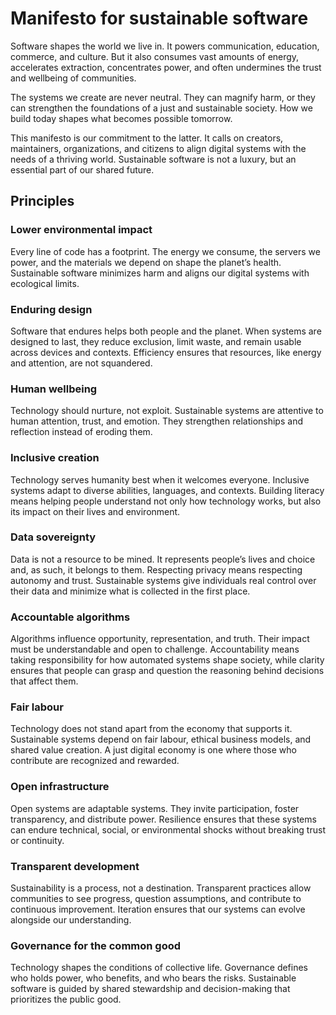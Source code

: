 # Manifesto for sustainable software

Software shapes the world we live in. It powers communication, education, commerce, and culture. But it also consumes vast amounts of energy, accelerates extraction, concentrates power, and often undermines the trust and wellbeing of communities.

The systems we create are never neutral. They can magnify harm, or they can strengthen the foundations of a just and sustainable society. How we build today shapes what becomes possible tomorrow.

This manifesto is our commitment to the latter. It calls on creators, maintainers, organizations, and citizens to align digital systems with the needs of a thriving world. Sustainable software is not a luxury, but an essential part of our shared future.

## Principles

### Lower environmental impact

Every line of code has a footprint. The energy we consume, the servers we power, and the materials we depend on shape the planet’s health. Sustainable software minimizes harm and aligns our digital systems with ecological limits.

### Enduring design

Software that endures helps both people and the planet. When systems are designed to last, they reduce exclusion, limit waste, and remain usable across devices and contexts. Efficiency ensures that resources, like energy and attention, are not squandered.

### Human wellbeing

Technology should nurture, not exploit. Sustainable systems are attentive to human attention, trust, and emotion. They strengthen relationships and reflection instead of eroding them.

### Inclusive creation

Technology serves humanity best when it welcomes everyone. Inclusive systems adapt to diverse abilities, languages, and contexts. Building literacy means helping people understand not only how technology works, but also its impact on their lives and environment.

### Data sovereignty

Data is not a resource to be mined. It represents people’s lives and choice and, as such, it belongs to them. Respecting privacy means respecting autonomy and trust. Sustainable systems give individuals real control over their data and minimize what is collected in the first place.

### Accountable algorithms

Algorithms influence opportunity, representation, and truth. Their impact must be understandable and open to challenge. Accountability means taking responsibility for how automated systems shape society, while clarity ensures that people can grasp and question the reasoning behind decisions that affect them.

### Fair labour

Technology does not stand apart from the economy that supports it. Sustainable systems depend on fair labour, ethical business models, and shared value creation. A just digital economy is one where those who contribute are recognized and rewarded.

### Open infrastructure

Open systems are adaptable systems. They invite participation, foster transparency, and distribute power. Resilience ensures that these systems can endure technical, social, or environmental shocks without breaking trust or continuity.

### Transparent development

Sustainability is a process, not a destination. Transparent practices allow communities to see progress, question assumptions, and contribute to continuous improvement. Iteration ensures that our systems can evolve alongside our understanding.

### Governance for the common good

Technology shapes the conditions of collective life. Governance defines who holds power, who benefits, and who bears the risks. Sustainable software is guided by shared stewardship and decision-making that prioritizes the public good.
